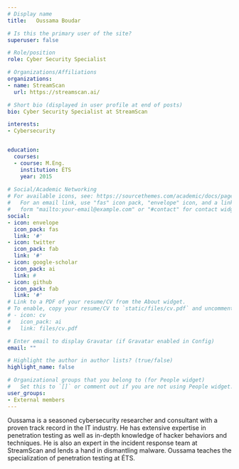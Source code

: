 ```yaml
---
# Display name
title:   Oussama Boudar

# Is this the primary user of the site?
superuser: false

# Role/position
role: Cyber Security Specialist

# Organizations/Affiliations
organizations:
- name: StreamScan
  url: https://streamscan.ai/

# Short bio (displayed in user profile at end of posts)
bio: Cyber Security Specialist at StreamScan

interests:
- Cybersecurity


education:
  courses:
  - course: M.Eng. 
    institution: ÉTS
    year: 2015
 
# Social/Academic Networking
# For available icons, see: https://sourcethemes.com/academic/docs/page-builder/#icons
#   For an email link, use "fas" icon pack, "envelope" icon, and a link in the
#   form "mailto:your-email@example.com" or "#contact" for contact widget.
social:
- icon: envelope
  icon_pack: fas
  link: '#'
- icon: twitter
  icon_pack: fab
  link: '#'
- icon: google-scholar
  icon_pack: ai
  link: #
- icon: github
  icon_pack: fab
  link: '#'
# Link to a PDF of your resume/CV from the About widget.
# To enable, copy your resume/CV to `static/files/cv.pdf` and uncomment the lines below.
# - icon: cv
#   icon_pack: ai
#   link: files/cv.pdf

# Enter email to display Gravatar (if Gravatar enabled in Config)
email: ""

# Highlight the author in author lists? (true/false)
highlight_name: false

# Organizational groups that you belong to (for People widget)
#   Set this to `[]` or comment out if you are not using People widget.
user_groups:
- External members
---
```


Oussama is a seasoned cybersecurity researcher and consultant with a proven track record in the IT industry. He has extensive expertise in penetration testing as well as in-depth knowledge of hacker behaviors and techniques. He is also an expert in the incident response team at StreamScan and lends a hand in dismantling malware. Oussama teaches the specialization of penetration testing at ÉTS.